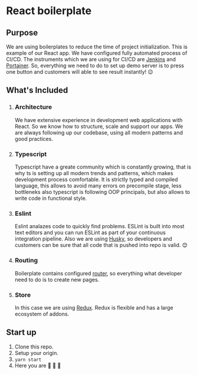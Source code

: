 # React boilerplate

## Purpose
We are using boilerplates to reduce the time of project initialization. This is example of our React app. We have configured fully automated process of CI/CD. The instruments which we are using for CI/CD are [Jenkins](https://www.jenkins.io) and [Portainer](https://www.portainer.io). So, everything we need to do to set up demo server is to press one button and customers will able to see result instantly! :wink:

## What's Included

1. ### Architecture
    We have extensive experience in development web applications with React. So we know how to structure, scale and support our apps. We are always following up our codebase, using all modern patterns and good practices.

2. ### Typescript

    Typescript have a greate community which is constantly growing, that is why ts is setting up all modern trends and patterns, which makes development process comfortable. It is strictly typed and compiled language, this allows to avoid many errors on precompile stage, less bottleneks also typescript is following OOP principals, but also allows to write code in functional style.
  
3. ### Eslint

    Eslint analazes code to quickly find problems. ESLint is built into most text editors and you can run ESLint as part of your continuous integration pipeline. Also we are using [Husky](https://www.npmjs.com/package/husky), so developers and customers can be sure that all code that is pushed into repo is valid. :blush:

4. ### Routing

    Boilerplate contains configured [router](https://github.com/Aiscom-LLC/react-router-extended), so everything what developer need to do is to create new pages.

5. ### Store

    In this case we are using [Redux](https://redux.js.org). Redux is flexible and has a large ecosystem of addons.


## Start up

  1. Сlone this repo.
  2. Setup your origin.
  3. `yarn start`
  4. Here you are :tada: :tada: :tada:
